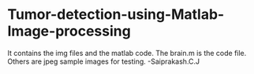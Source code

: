 # Tumor-detection-using-Matlab-Image-processing
It contains the img files and the matlab code.
The brain.m is the code file.
Others are jpeg sample images for testing.
       -Saiprakash.C.J
       
